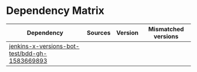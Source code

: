 # Dependency Matrix

Dependency | Sources | Version | Mismatched versions
---------- | ------- | ------- | -------------------
[jenkins-x-versions-bot-test/bdd-gh-1583669893](https://github.com/jenkins-x-versions-bot-test/bdd-gh-1583669893.git) |  | []() | 
